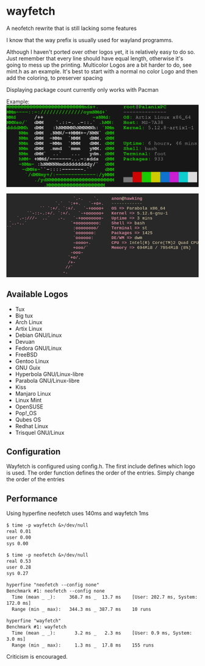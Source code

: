 wayfetch
========

A neofetch rewrite that is still lacking some features

I know that the way prefix is usually used for wayland programms.

Although I haven't ported over other logos yet, it is relatively easy to do so. 
Just remember that every line should have equal length, otherwise it's going to mess up the printing. 
Multicolor Logos are a bit harder to do, see mint.h as an example. It's best to start with a normal no color Logo and then add the coloring, to preserver spacing

Displaying package count currently only works with Pacman

Example:
![example output](logos/example.png)

![example 2](logos/example2.png)

Available Logos
------------
- Tux
- Big tux
- Arch Linux
- Artix Linux
- Debian GNU/Linux
- Devuan
- Fedora GNU/Linux
- FreeBSD
- Gentoo Linux
- GNU Guix
- Hyperbola GNU/Linux-libre
- Parabola GNU/Linux-libre
- Kiss
- Manjaro Linux
- Linux Mint
- OpenSUSE
- Pop\!_OS
- Qubes OS
- Redhat Linux
- Trisquel GNU/Linux

Configuration
-------------

Wayfetch is configured using config.h. The first include defines which logo is used.
The order function defines the order of the entries. Simply change the order of the entries

Performance
-----------

Using hyperfine neofetch uses 140ms and wayfetch 1ms

```
$ time -p wayfetch &>/dev/null
real 0.01
user 0.00
sys 0.00
```
```
$ time -p neofetch &>/dev/null
real 0.53
user 0.28
sys 0.27
```
```
hyperfine "neofetch --config none"
Benchmark #1: neofetch --config none
  Time (mean _ _):     368.7 ms _  13.7 ms    [User: 202.7 ms, System: 172.0 ms]
  Range (min _ max):   344.3 ms _ 387.7 ms    10 runs
```
```
hyperfine "wayfetch"
Benchmark #1: wayfetch
  Time (mean _ _):       3.2 ms _   2.3 ms    [User: 0.9 ms, System: 3.0 ms]
  Range (min _ max):     1.3 ms _  17.8 ms    155 runs
```

Criticism is encouraged. 
